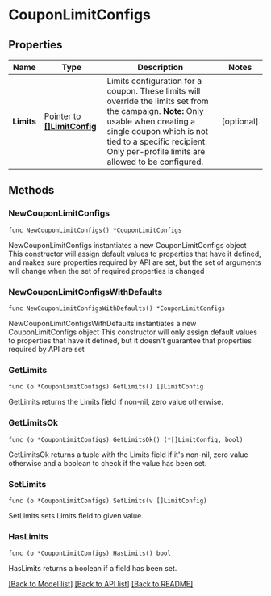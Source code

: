 # CouponLimitConfigs

## Properties

Name | Type | Description | Notes
------------ | ------------- | ------------- | -------------
**Limits** | Pointer to [**[]LimitConfig**](LimitConfig.md) | Limits configuration for a coupon. These limits will override the limits set from the campaign.  **Note:** Only usable when creating a single coupon which is not tied to a specific recipient. Only per-profile limits are allowed to be configured.  | [optional] 

## Methods

### NewCouponLimitConfigs

`func NewCouponLimitConfigs() *CouponLimitConfigs`

NewCouponLimitConfigs instantiates a new CouponLimitConfigs object
This constructor will assign default values to properties that have it defined,
and makes sure properties required by API are set, but the set of arguments
will change when the set of required properties is changed

### NewCouponLimitConfigsWithDefaults

`func NewCouponLimitConfigsWithDefaults() *CouponLimitConfigs`

NewCouponLimitConfigsWithDefaults instantiates a new CouponLimitConfigs object
This constructor will only assign default values to properties that have it defined,
but it doesn't guarantee that properties required by API are set

### GetLimits

`func (o *CouponLimitConfigs) GetLimits() []LimitConfig`

GetLimits returns the Limits field if non-nil, zero value otherwise.

### GetLimitsOk

`func (o *CouponLimitConfigs) GetLimitsOk() (*[]LimitConfig, bool)`

GetLimitsOk returns a tuple with the Limits field if it's non-nil, zero value otherwise
and a boolean to check if the value has been set.

### SetLimits

`func (o *CouponLimitConfigs) SetLimits(v []LimitConfig)`

SetLimits sets Limits field to given value.

### HasLimits

`func (o *CouponLimitConfigs) HasLimits() bool`

HasLimits returns a boolean if a field has been set.


[[Back to Model list]](../README.md#documentation-for-models) [[Back to API list]](../README.md#documentation-for-api-endpoints) [[Back to README]](../README.md)


